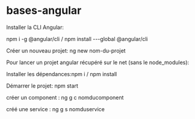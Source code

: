 # bases-angular


    

	
Installer la CLI Angular: 


npm i -g @angular/cli / npm install ---global @angular/cli

Créer un nouveau projet: ng new nom-du-projet


Pour lancer un projet angular récupéré sur le net (sans le node_modules): 


Installer les dépendances:npm i / npm install

Démarrer le projet: npm start 

créer un component : ng g c nomducomponent

créé une service : ng g s nomduservice
